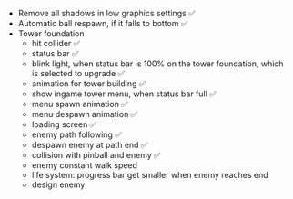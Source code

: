- Remove all shadows in low graphics settings ✅
- Automatic ball respawn, if it falls to bottom ✅
- Tower foundation
  - hit collider ✅
  - status bar ✅
  - blink light, when status bar is 100% on the tower foundation, which is selected to upgrade ✅
  - animation for tower building ✅
  - show ingame tower menu, when status bar full ✅
  - menu spawn animation ✅
  - menu despawn animation ✅
  - loading screen ✅
  - enemy path following ✅
  - despawn enemy at path end ✅
  - collision with pinball and enemy ✅
  - enemy constant walk speed
  - life system: progress bar get smaller when enemy reaches end
  - design enemy

